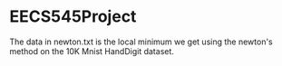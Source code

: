 # EECS545Project
The data in newton.txt is the local minimum we get using the newton's method on the 10K Mnist HandDigit dataset.
